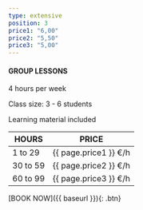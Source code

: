 ```yaml
---
type: extensive
position: 3
price1: "6,00"
price2: "5,50"
price3: "5,00"
---
```


#### GROUP LESSONS

4 hours per week

Class size: 3 - 6 students

Learning material included

HOURS | PRICE
-------|---------
1 to 29  | {{ page.price1 }} €/h
30 to 59 | {{ page.price2 }} €/h
60 to 99 | {{ page.price3 }}  €/h

[BOOK NOW]({{ baseurl }}){: .btn}
